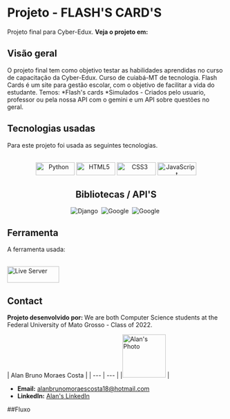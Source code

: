# Projeto - FLASH'S CARD'S

Projeto final para Cyber-Edux. <strong> Veja o projeto em: </strong> 

## Visão geral
O projeto final tem como objetivo testar as habilidades aprendidas no curso de capacitação da Cyber-Edux. Curso de cuiabá-MT de tecnologia.
Flash Cards é um site para gestão escolar, com o objetivo de facilitar a vida do estudante.
Temos:
  *Flash's cards
  *Simulados - Criados pelo usuario, professor ou pela nossa API com o gemini e um API sobre questões no geral.
## Tecnologias usadas

Para este projeto foi usada as seguintes tecnologias.

<div style="display: inline_block" align= "center"><br>
  <img height="30" width="90" src="https://img.shields.io/badge/Python-FFD43B?style=plastic&logo=python&logoColor=blue" alt="Python">
   <img height="30" width="90" src = "https://img.shields.io/badge/HTML5-E34F26?style=plastic&logo=html5&logoColor=white" alt="HTML5">
  
  <img height="30" width="90" src="https://img.shields.io/badge/CSS3-1572B6?style=plastic&logo=css3&logoColor=white" alt="CSS3">
  <img height="30" width="90" src="https://img.shields.io/badge/JavaScript-323330?style=plastic&logo=javascript&logoColor=F7DF1E" alt="JavaScript">
 
## Bibliotecas / API'S
![Django](https://img.shields.io/badge/Django-092E20?style=plastic&logo=django&logoColor=white)&nbsp;
![Google](https://img.shields.io/badge/Google-GEMINI-E34F26?style=plastic&logo=goole&logoColor=white)&nbsp;
![Google](https://img.shields.io/badge/API-2196F3?style=plastic&logo=goole&logoColor=white)&nbsp;
</div>

## Ferramenta

A ferramenta usada:
<div style="display: block"><br>
<img align="center" alt="Live Server" height="38" width="120" src="https://img.shields.io/badge/VScode-323330?style=for-the-badge&logo=visual-studio-code&logoColor=blue">
</div>

## Contact
<strong> Projeto desenvolvido por: </strong> We are both Computer Science students at the Federal University of Mato Grosso - Class of 2022.

| Alan Bruno Moraes Costa |
| --- | --- |
|<img src="/flashcards/flash/static/img/img_home/eu.jpg" alt="Alan's Photo" width="100"/> |


- **Email:** alanbrunomoraescosta18@hotmail.com
- **LinkedIn:** [Alan's LinkedIn](https://www.linkedin.com/in/alan-morais-4861322b0)


##Fluxo
